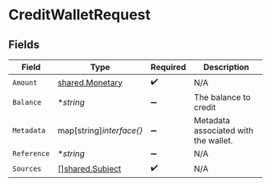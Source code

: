 # CreditWalletRequest


## Fields

| Field                                              | Type                                               | Required                                           | Description                                        |
| -------------------------------------------------- | -------------------------------------------------- | -------------------------------------------------- | -------------------------------------------------- |
| `Amount`                                           | [shared.Monetary](../../models/shared/monetary.md) | :heavy_check_mark:                                 | N/A                                                |
| `Balance`                                          | **string*                                          | :heavy_minus_sign:                                 | The balance to credit                              |
| `Metadata`                                         | map[string]*interface{}*                           | :heavy_minus_sign:                                 | Metadata associated with the wallet.               |
| `Reference`                                        | **string*                                          | :heavy_minus_sign:                                 | N/A                                                |
| `Sources`                                          | [][shared.Subject](../../models/shared/subject.md) | :heavy_check_mark:                                 | N/A                                                |
